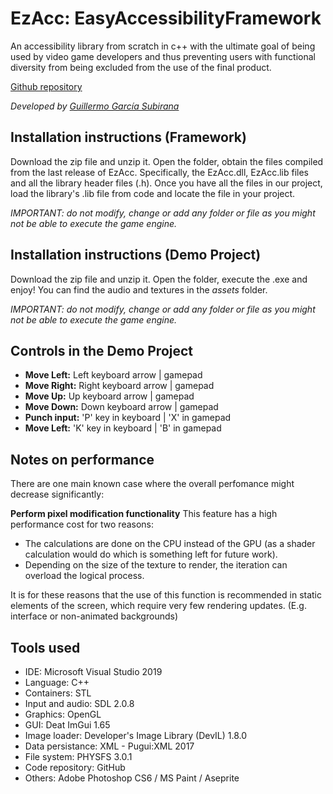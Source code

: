 # EzAcc: EasyAccessibilityFramework
An accessibility library from scratch in c++ with the ultimate goal of being used by video game developers and thus preventing users with functional diversity from being excluded from the use of the final product. 

[Github repository](https://github.com/Wilhelman/EzAcc-EasyAccessibilityFramework)

_Developed by [Guillermo García Subirana](https://github.com/Wilhelman)_

## Installation instructions (Framework)

Download the zip file and unzip it. Open the folder, obtain the files compiled from the last release of EzAcc. Specifically, the EzAcc.dll, EzAcc.lib files and all the library header files (.h). Once you have all the files in our project, load the library's .lib file from code and locate the file in your project.

_IMPORTANT: do not modify, change or add any folder or file as you might not be able to execute the game engine._

## Installation instructions (Demo Project)

Download the zip file and unzip it. Open the folder, execute the .exe and enjoy! You can find the audio and textures in the _assets_ folder.

_IMPORTANT: do not modify, change or add any folder or file as you might not be able to execute the game engine._

## Controls in the Demo Project

* **Move Left:** Left keyboard arrow | gamepad
* **Move Right:** Right keyboard arrow | gamepad
* **Move Up:** Up keyboard arrow | gamepad
* **Move Down:** Down keyboard arrow | gamepad
* **Punch input:** 'P' key in keyboard | 'X' in gamepad
* **Move Left:** 'K' key in keyboard | 'B' in gamepad

## **Notes on performance**

There are one main known case where the overall perfomance might decrease significantly:

**Perform pixel modification functionality** This feature has a high performance cost for two reasons:
* The calculations are done on the CPU instead of the GPU (as a shader calculation would do which is something left for future work).
* Depending on the size of the texture to render, the iteration can overload the logical process.

It is for these reasons that the use of this function is recommended in static elements of the screen, which require very few rendering updates. (E.g. interface or non-animated backgrounds)

## Tools used
* IDE: Microsoft Visual Studio 2019
* Language: C++
* Containers: STL
* Input and audio: SDL 2.0.8
* Graphics: OpenGL
* GUI: Deat ImGui 1.65
* Image loader: Developer's Image Library (DevIL) 1.8.0
* Data persistance: XML - Pugui:XML 2017
* File system: PHYSFS 3.0.1
* Code repository: GitHub
* Others: Adobe Photoshop CS6 / MS Paint / Aseprite
